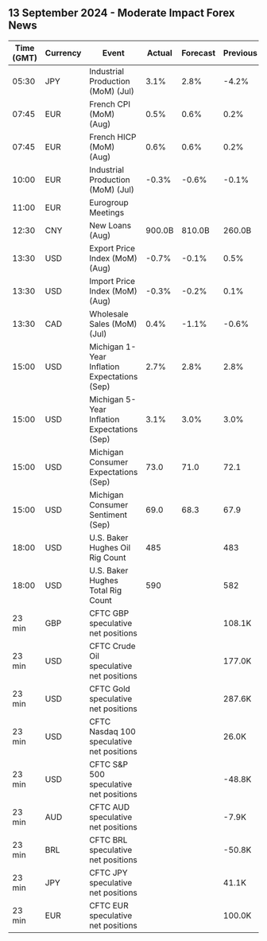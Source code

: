 ## 13 September 2024 - Moderate Impact Forex News

| Time (GMT) | Currency | Event | Actual | Forecast | Previous |
|------|----------|-------|--------|----------|----------|
| 05:30 | JPY | Industrial Production (MoM) (Jul) | 3.1% | 2.8% | -4.2% |
| 07:45 | EUR | French CPI (MoM) (Aug) | 0.5% | 0.6% | 0.2% |
| 07:45 | EUR | French HICP (MoM) (Aug) | 0.6% | 0.6% | 0.2% |
| 10:00 | EUR | Industrial Production (MoM) (Jul) | -0.3% | -0.6% | -0.1% |
| 11:00 | EUR | Eurogroup Meetings |  |  |  |
| 12:30 | CNY | New Loans (Aug) | 900.0B | 810.0B | 260.0B |
| 13:30 | USD | Export Price Index (MoM) (Aug) | -0.7% | -0.1% | 0.5% |
| 13:30 | USD | Import Price Index (MoM) (Aug) | -0.3% | -0.2% | 0.1% |
| 13:30 | CAD | Wholesale Sales (MoM) (Jul) | 0.4% | -1.1% | -0.6% |
| 15:00 | USD | Michigan 1-Year Inflation Expectations (Sep) | 2.7% | 2.8% | 2.8% |
| 15:00 | USD | Michigan 5-Year Inflation Expectations (Sep) | 3.1% | 3.0% | 3.0% |
| 15:00 | USD | Michigan Consumer Expectations (Sep) | 73.0 | 71.0 | 72.1 |
| 15:00 | USD | Michigan Consumer Sentiment (Sep) | 69.0 | 68.3 | 67.9 |
| 18:00 | USD | U.S. Baker Hughes Oil Rig Count | 485 |  | 483 |
| 18:00 | USD | U.S. Baker Hughes Total Rig Count | 590 |  | 582 |
| 23 min | GBP | CFTC GBP speculative net positions |  |  | 108.1K |
| 23 min | USD | CFTC Crude Oil speculative net positions |  |  | 177.0K |
| 23 min | USD | CFTC Gold speculative net positions |  |  | 287.6K |
| 23 min | USD | CFTC Nasdaq 100 speculative net positions |  |  | 26.0K |
| 23 min | USD | CFTC S&P 500 speculative net positions |  |  | -48.8K |
| 23 min | AUD | CFTC AUD speculative net positions |  |  | -7.9K |
| 23 min | BRL | CFTC BRL speculative net positions |  |  | -50.8K |
| 23 min | JPY | CFTC JPY speculative net positions |  |  | 41.1K |
| 23 min | EUR | CFTC EUR speculative net positions |  |  | 100.0K |
